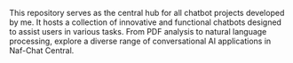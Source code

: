 This repository serves as the central hub for all chatbot projects developed by me. It hosts a collection of innovative and functional chatbots designed to assist users in various tasks. From PDF analysis to natural language processing, explore a diverse range of conversational AI applications in Naf-Chat Central.
